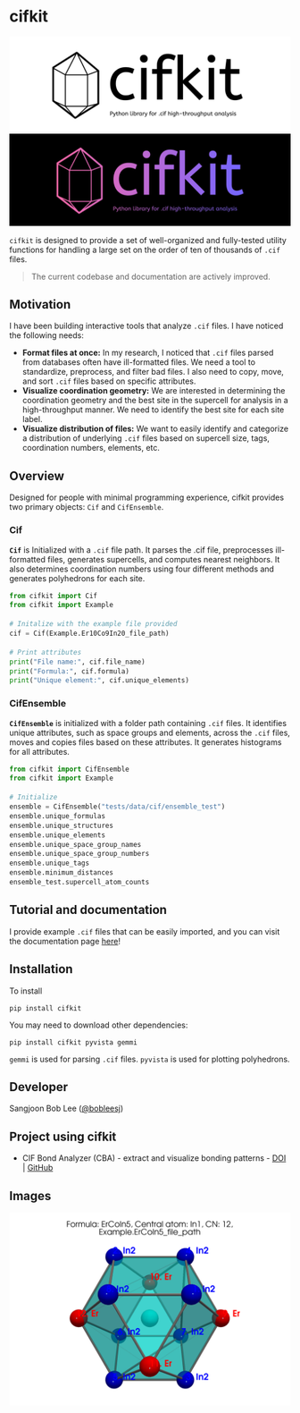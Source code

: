 # cifkit

![Logo light mode](assets/img/logo-black.png#gh-light-mode-only "cifkit logo light")
![Logo dark mode](assets/img/logo-color.png#gh-dark-mode-only "cifkit logo dark")


`cifkit` is designed to provide a set of well-organized and fully-tested utility functions for handling a large set on the order of ten of thousands of `.cif` files.

> The current codebase and documentation are actively improved.

## Motivation

I have been building interactive tools that analyze `.cif` files. I have noticed the following needs:

- **Format files at once:** In my research, I noticed that `.cif` files parsed from databases often have ill-formatted files. We need a tool to standardize, preprocess, and filter bad files. I also need to copy, move, and sort `.cif` files based on specific attributes.
- **Visualize coordination geometry:** We are interested in determining the coordination geometry and the best site in the supercell for analysis in a high-throughput manner. We need to identify the best site for each site label.
- **Visualize distribution of files:** We want to easily identify and categorize a distribution of underlying `.cif` files based on supercell size, tags, coordination numbers, elements, etc.

## Overview

Designed for people with minimal programming experience, cifkit provides two primary objects: `Cif` and `CifEnsemble`.

### Cif

**`Cif`** is Initialized with a `.cif` file path. It parses the .cif file, preprocesses ill-formatted files, generates supercells, and computes nearest neighbors. It also determines coordination numbers using four different methods and generates polyhedrons for each site.

```python
from cifkit import Cif
from cifkit import Example

# Initalize with the example file provided
cif = Cif(Example.Er10Co9In20_file_path)

# Print attributes
print("File name:", cif.file_name)
print("Formula:", cif.formula)
print("Unique element:", cif.unique_elements)
```

### CifEnsemble

**`CifEnsemble`** is initialized with a folder path containing `.cif` files. It identifies unique attributes, such as space groups and elements, across the `.cif` files, moves and copies files based on these attributes. It generates histograms for all attributes.


 ```python
from cifkit import CifEnsemble
from cifkit import Example

# Initialize
ensemble = CifEnsemble("tests/data/cif/ensemble_test")
ensemble.unique_formulas
ensemble.unique_structures
ensemble.unique_elements
ensemble.unique_space_group_names
ensemble.unique_space_group_numbers
ensemble.unique_tags
ensemble.minimum_distances
ensemble_test.supercell_atom_counts
```

## Tutorial and documentation

I provide example `.cif` files that can be easily imported, and you can visit the documentation page [here](https://bobleesj.github.io/cifkit/)!

## Installation

To install

```
pip install cifkit
```

You may need to download other dependencies:

```
pip install cifkit pyvista gemmi
```

`gemmi` is used for parsing `.cif` files. `pyvista` is used for plotting polyhedrons.


## Developer

Sangjoon Bob Lee ([@bobleesj](https://github.com/bobleesj))

## Project using cifkit

- CIF Bond Analyzer (CBA) - extract and visualize bonding patterns - [DOI](https://doi.org/10.1016/j.jallcom.2023.173241) | [GitHub](https://github.com/bobleesj/cif-bond-analyzer)


## Images

![Polyhedron generation](assets/img/ErCoIn_polyhedron.png)
